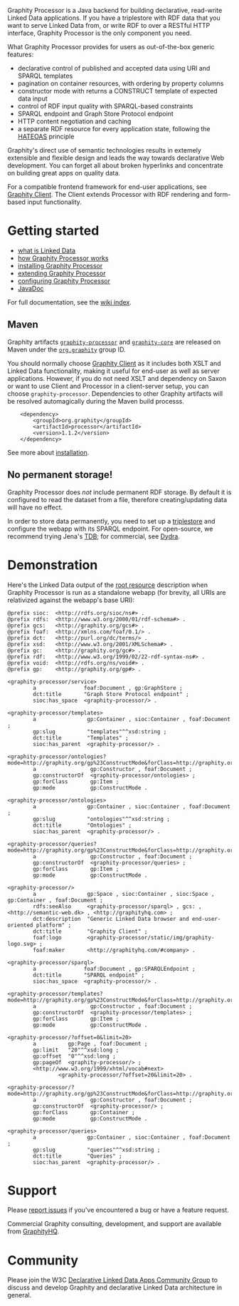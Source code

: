 Graphity Processor is a Java backend for building declarative, read-write Linked Data applications. If you have a triplestore with RDF data that you want to serve Linked Data from, or write RDF to over a RESTful HTTP interface, Graphity Processor is the only component you need.

What Graphity Processor provides for users as out-of-the-box generic features:
* declarative control of published and accepted data using URI and SPARQL templates
* pagination on container resources, with ordering by property columns
* constructor mode with returns a CONSTRUCT template of expected data input
* control of RDF input quality with SPARQL-based constraints
* SPARQL endpoint and Graph Store Protocol endpoint
* HTTP content negotiation and caching
* a separate RDF resource for every application state, following the [HATEOAS](http://en.wikipedia.org/wiki/HATEOAS) principle

Graphity's direct use of semantic technologies results in extemely extensible and flexible design and leads the way towards declarative Web development. You can forget all about broken hyperlinks and concentrate on building great apps on quality data.

For a compatible frontend framework for end-user applications, see [Graphity Client](../graphity-client). The Client extends Processor with RDF rendering and form-based input functionality.

Getting started
===============

* [what is Linked Data](../../wiki/What-is-Linked-Data)
* [how Graphity Processor works](../../wiki/How-Graphity-works)
* [installing Graphity Processor](../../wiki/Installation)
* [extending Graphity Processor](../../wiki/Extending-Graphity)
* [configuring Graphity Processor](../../wiki/Configuration)
* [JavaDoc](http://graphity.github.io/graphity-processor/apidocs)

For full documentation, see the [wiki index](../../wiki).

Maven
-----

Graphity artifacts [`graphity-processor`](http://search.maven.org/#browse%7C2124019457) and [`graphity-core`](http://search.maven.org/#browse%7C57568460) are
released on Maven under the [`org.graphity`](http://search.maven.org/#browse%7C1400901156) group ID.

You should normally choose [Graphity Client](../../../graphity-client) as it includes both XSLT and Linked Data functionality, making it useful for end-user as
well as server applications. However, if you do not need XSLT and dependency on Saxon or want to use Client and Processor in a client-server setup, you
can choose `graphity-processor`. Dependencies to other Graphity artifacts will be resolved automagically during the Maven build processs. 

        <dependency>
            <groupId>org.graphity</groupId>
            <artifactId>processor</artifactId>
            <version>1.1.2</version>
        </dependency>        

See more about [installation](../../wiki/Installation).

No permanent storage!
---------------------

Graphity Processor does *not* include permanent RDF storage. By default it is configured to read the dataset from a file, therefore creating/updating data will have no effect.

In order to store data permanently, you need to set up a [triplestore](http://en.wikipedia.org/wiki/Triplestore) and configure the webapp with its SPARQL endpoint.
For open-source, we recommend trying Jena's [TDB](http://jena.apache.org/documentation/tdb/); for commercial, see [Dydra](http://dydra.com).

Demonstration
=============

Here's the Linked Data output of the [root resource](../../wiki/Data-hierarchy) description when Graphity Processor is run as a standalone webapp (for
brevity, all URIs are relativized against the webapp's base URI):

```
@prefix sioc:  <http://rdfs.org/sioc/ns#> .
@prefix rdfs:  <http://www.w3.org/2000/01/rdf-schema#> .
@prefix gcs:   <http://graphity.org/gcs#> .
@prefix foaf:  <http://xmlns.com/foaf/0.1/> .
@prefix dct:   <http://purl.org/dc/terms/> .
@prefix xsd:   <http://www.w3.org/2001/XMLSchema#> .
@prefix gc:    <http://graphity.org/gc#> .
@prefix rdf:   <http://www.w3.org/1999/02/22-rdf-syntax-ns#> .
@prefix void:  <http://rdfs.org/ns/void#> .
@prefix gp:    <http://graphity.org/gp#> .

<graphity-processor/service>
        a               foaf:Document , gp:GraphStore ;
        dct:title       "Graph Store Protocol endpoint" ;
        sioc:has_space  <graphity-processor/> .

<graphity-processor/templates>
        a                gp:Container , sioc:Container , foaf:Document ;
        gp:slug          "templates"^^xsd:string ;
        dct:title        "Templates" ;
        sioc:has_parent  <graphity-processor/> .

<graphity-processor/ontologies?mode=http://graphity.org/gp%23ConstructMode&forClass=http://graphity.org/gp%23Item>
        a                 gp:Constructor , foaf:Document ;
        gp:constructorOf  <graphity-processor/ontologies> ;
        gp:forClass       gp:Item ;
        gp:mode           gp:ConstructMode .

<graphity-processor/ontologies>
        a                gp:Container , sioc:Container , foaf:Document ;
        gp:slug          "ontologies"^^xsd:string ;
        dct:title        "Ontologies" ;
        sioc:has_parent  <graphity-processor/> .

<graphity-processor/queries?mode=http://graphity.org/gp%23ConstructMode&forClass=http://graphity.org/gp%23Item>
        a                 gp:Constructor , foaf:Document ;
        gp:constructorOf  <graphity-processor/queries> ;
        gp:forClass       gp:Item ;
        gp:mode           gp:ConstructMode .

<graphity-processor/>
        a                gp:Space , sioc:Container , sioc:Space , gp:Container , foaf:Document ;
        rdfs:seeAlso     <graphity-processor/sparql> , gcs: , <http://semantic-web.dk> , <http://graphityhq.com> ;
        dct:description  "Generic Linked Data browser and end-user-oriented platform" ;
        dct:title        "Graphity Client" ;
        foaf:logo        <graphity-processor/static/img/graphity-logo.svg> ;
        foaf:maker       <http://graphityhq.com/#company> .

<graphity-processor/sparql>
        a               foaf:Document , gp:SPARQLEndpoint ;
        dct:title       "SPARQL endpoint" ;
        sioc:has_space  <graphity-processor/> .

<graphity-processor/templates?mode=http://graphity.org/gp%23ConstructMode&forClass=http://graphity.org/gp%23Item>
        a                 gp:Constructor , foaf:Document ;
        gp:constructorOf  <graphity-processor/templates> ;
        gp:forClass       gp:Item ;
        gp:mode           gp:ConstructMode .

<graphity-processor/?offset=0&limit=20>
        a          gp:Page , foaf:Document ;
        gp:limit   "20"^^xsd:long ;
        gp:offset  "0"^^xsd:long ;
        gp:pageOf  <graphity-processor/> ;
        <http://www.w3.org/1999/xhtml/vocab#next>
                <graphity-processor/?offset=20&limit=20> .

<graphity-processor/?mode=http://graphity.org/gp%23ConstructMode&forClass=http://graphity.org/gp%23Container>
        a                 gp:Constructor , foaf:Document ;
        gp:constructorOf  <graphity-processor/> ;
        gp:forClass       gp:Container ;
        gp:mode           gp:ConstructMode .

<graphity-processor/queries>
        a                gp:Container , sioc:Container , foaf:Document ;
        gp:slug          "queries"^^xsd:string ;
        dct:title        "Queries" ;
        sioc:has_parent  <graphity-processor/> .
```

Support
=======

Please [report issues](../../issues) if you've encountered a bug or have a feature request.

Commercial Graphity consulting, development, and support are available from [GraphityHQ](http://graphityhq.com).

Community
=========

Please join the W3C [Declarative Linked Data Apps Community Group](http://www.w3.org/community/declarative-apps/) to discuss
and develop Graphity and declarative Linked Data architecture in general.